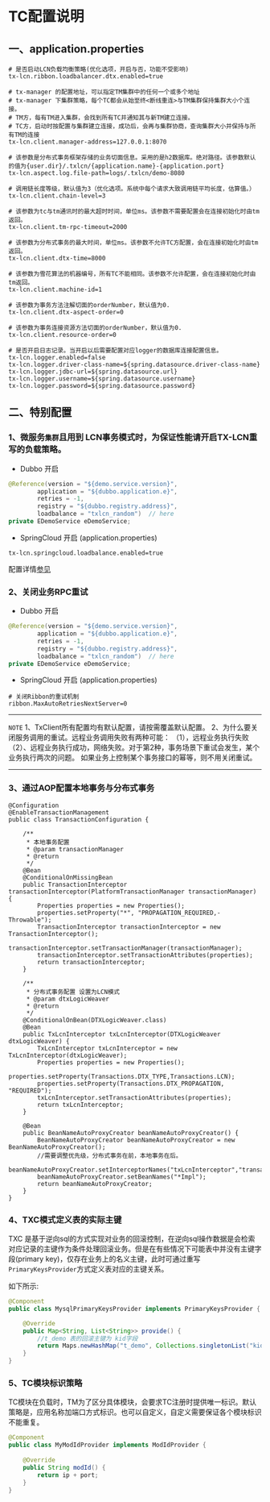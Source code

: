 # TC配置说明

## 一、application.properties

```properties
# 是否启动LCN负载均衡策略(优化选项，开启与否，功能不受影响)
tx-lcn.ribbon.loadbalancer.dtx.enabled=true

# tx-manager 的配置地址，可以指定TM集群中的任何一个或多个地址
# tx-manager 下集群策略，每个TC都会从始至终<断线重连>与TM集群保持集群大小个连接。
# TM方，每有TM进入集群，会找到所有TC并通知其与新TM建立连接。
# TC方，启动时按配置与集群建立连接，成功后，会再与集群协商，查询集群大小并保持与所有TM的连接
tx-lcn.client.manager-address=127.0.0.1:8070

# 该参数是分布式事务框架存储的业务切面信息。采用的是h2数据库。绝对路径。该参数默认的值为{user.dir}/.txlcn/{application.name}-{application.port}
tx-lcn.aspect.log.file-path=logs/.txlcn/demo-8080

# 调用链长度等级，默认值为3（优化选项。系统中每个请求大致调用链平均长度，估算值。）
tx-lcn.client.chain-level=3

# 该参数为tc与tm通讯时的最大超时时间，单位ms。该参数不需要配置会在连接初始化时由tm返回。
tx-lcn.client.tm-rpc-timeout=2000

# 该参数为分布式事务的最大时间，单位ms。该参数不允许TC方配置，会在连接初始化时由tm返回。
tx-lcn.client.dtx-time=8000

# 该参数为雪花算法的机器编号，所有TC不能相同。该参数不允许配置，会在连接初始化时由tm返回。
tx-lcn.client.machine-id=1

# 该参数为事务方法注解切面的orderNumber，默认值为0.
tx-lcn.client.dtx-aspect-order=0

# 该参数为事务连接资源方法切面的orderNumber，默认值为0.
tx-lcn.client.resource-order=0

# 是否开启日志记录。当开启以后需要配置对应logger的数据库连接配置信息。
tx-lcn.logger.enabled=false
tx-lcn.logger.driver-class-name=${spring.datasource.driver-class-name}
tx-lcn.logger.jdbc-url=${spring.datasource.url}
tx-lcn.logger.username=${spring.datasource.username}
tx-lcn.logger.password=${spring.datasource.password}
```

## 二、特别配置

### 1、微服务`集群`且用到 LCN事务模式时，为保证性能请开启TX-LCN重写的负载策略。

- Dubbo 开启

```java
@Reference(version = "${demo.service.version}",
        application = "${dubbo.application.e}",
        retries = -1,
        registry = "${dubbo.registry.address}",
        loadbalance = "txlcn_random")  // here
private EDemoService eDemoService;
```

- SpringCloud 开启 (application.properties)

```properties
tx-lcn.springcloud.loadbalance.enabled=true
```

配置详情[参见](http://www.txlcn.org/zh-cn/docs/setting/distributed.html)

### 2、关闭业务RPC重试

- Dubbo 开启

```java
@Reference(version = "${demo.service.version}",
        application = "${dubbo.application.e}",
        retries = -1,
        registry = "${dubbo.registry.address}",
        loadbalance = "txlcn_random")  // here
private EDemoService eDemoService;
```

- SpringCloud 开启 (application.properties)

```properties
# 关闭Ribbon的重试机制
ribbon.MaxAutoRetriesNextServer=0
```

------

`NOTE`
 1、TxClient所有配置均有默认配置，请按需覆盖默认配置。
 2、为什么要关闭服务调用的重试。远程业务调用失败有两种可能： （1），远程业务执行失败 （2）、远程业务执行成功，网络失败。对于第2种，事务场景下重试会发生，某个业务执行两次的问题。 如果业务上控制某个事务接口的幂等，则不用关闭重试。

------

### 3、通过AOP配置本地事务与分布式事务

```
@Configuration
@EnableTransactionManagement
public class TransactionConfiguration {

    /**
     * 本地事务配置
     * @param transactionManager
     * @return
     */
    @Bean
    @ConditionalOnMissingBean
    public TransactionInterceptor transactionInterceptor(PlatformTransactionManager transactionManager) {
        Properties properties = new Properties();
        properties.setProperty("*", "PROPAGATION_REQUIRED,-Throwable");
        TransactionInterceptor transactionInterceptor = new TransactionInterceptor();
        transactionInterceptor.setTransactionManager(transactionManager);
        transactionInterceptor.setTransactionAttributes(properties);
        return transactionInterceptor;
    }

    /**
     * 分布式事务配置 设置为LCN模式
     * @param dtxLogicWeaver
     * @return
     */
    @ConditionalOnBean(DTXLogicWeaver.class)
    @Bean
    public TxLcnInterceptor txLcnInterceptor(DTXLogicWeaver dtxLogicWeaver) {
        TxLcnInterceptor txLcnInterceptor = new TxLcnInterceptor(dtxLogicWeaver);
        Properties properties = new Properties();
        properties.setProperty(Transactions.DTX_TYPE,Transactions.LCN);
        properties.setProperty(Transactions.DTX_PROPAGATION, "REQUIRED");
        txLcnInterceptor.setTransactionAttributes(properties);
        return txLcnInterceptor;
    }

    @Bean
    public BeanNameAutoProxyCreator beanNameAutoProxyCreator() {
        BeanNameAutoProxyCreator beanNameAutoProxyCreator = new BeanNameAutoProxyCreator();
        //需要调整优先级，分布式事务在前，本地事务在后。
        beanNameAutoProxyCreator.setInterceptorNames("txLcnInterceptor","transactionInterceptor");
        beanNameAutoProxyCreator.setBeanNames("*Impl");
        return beanNameAutoProxyCreator;
    }
}
```

### 4、TXC模式定义表的实际主键

TXC 是基于逆向sql的方式实现对业务的回滚控制，在逆向sql操作数据是会检索对应记录的主键作为条件处理回滚业务。但是在有些情况下可能表中并没有主键字段(primary key)，仅存在业务上的名义主键，此时可通过重写`PrimaryKeysProvider`方式定义表对应的主键关系。

如下所示:

```java
@Component
public class MysqlPrimaryKeysProvider implements PrimaryKeysProvider {

    @Override
    public Map<String, List<String>> provide() {
        //t_demo 表的回滚主键为 kid字段
        return Maps.newHashMap("t_demo", Collections.singletonList("kid"));
    }
}
```

### 5、TC模块标识策略

TC模块在负载时，TM为了区分具体模块，会要求TC注册时提供唯一标识。默认策略是，应用名称加端口方式标识。也可以自定义，自定义需要保证各个模块标识不能重复。

```java
@Component
public class MyModIdProvider implements ModIdProvider {
    
    @Override
    public String modId() {
        return ip + port;
    }
}
```